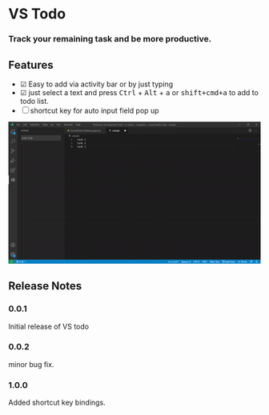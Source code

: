 # VS Todo
### Track your remaining task and be more productive.

## Features

- &#9745; Easy to add via activity bar or by just typing
- &#9745; just select a text and press <kbd>Ctrl</kbd> + <kbd>Alt</kbd> + <kbd>a</kbd> or <kbd>shift+cmd+a</kbd> to add to todo list.
- &#9744; shortcut key for auto input field pop up


![Tutorial](extension_media/op.gif)

<!-- > Tip: Many popular extensions utilize animations. This is an excellent way to show off your extension! We recommend short, focused animations that are easy to follow. -->

<!-- ## Requirements

If you have any requirements or dependencies, add a section describing those and how to install and configure them.

## Extension Settings -->
<!-- 
Include if your extension adds any VS Code settings through the `contributes.configuration` extension point.

For example:

This extension contributes the following settings:

* `myExtension.enable`: enable/disable this extension
* `myExtension.thing`: set to `blah` to do something -->

<!-- ## Known Issues

Calling out known issues can help limit users opening duplicate issues against your extension. -->

## Release Notes


### 0.0.1

Initial release of VS todo

### 0.0.2

minor bug fix.

### 1.0.0

Added shortcut key bindings.

<!-- -----------------------------------------------------------------------------------------------------------
## Following extension guidelines

Ensure that you've read through the extensions guidelines and follow the best practices for creating your extension.

* [Extension Guidelines](https://code.visualstudio.com/api/references/extension-guidelines)

## Working with Markdown

**Note:** You can author your README using Visual Studio Code.  Here are some useful editor keyboard shortcuts:

* Split the editor (`Cmd+\` on macOS or `Ctrl+\` on Windows and Linux)
* Toggle preview (`Shift+CMD+V` on macOS or `Shift+Ctrl+V` on Windows and Linux)
* Press `Ctrl+Space` (Windows, Linux) or `Cmd+Space` (macOS) to see a list of Markdown snippets

### For more information

* [Visual Studio Code's Markdown Support](http://code.visualstudio.com/docs/languages/markdown)
* [Markdown Syntax Reference](https://help.github.com/articles/markdown-basics/)

**Enjoy!** -->
